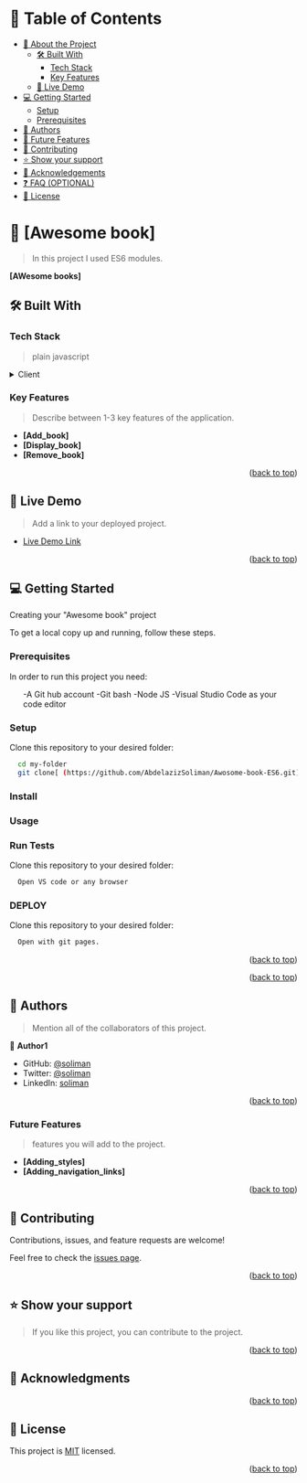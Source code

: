 <a name="readme-top"></a>

<!-- TABLE OF CONTENTS -->

# 📗 Table of Contents

- [📖 About the Project](#about-project)
  - [🛠 Built With](#built-with)
    - [Tech Stack](#tech-stack)
    - [Key Features](#key-features)
  - [🚀 Live Demo](#live-demo)
- [💻 Getting Started](#getting-started)
  - [Setup](#setup)
  - [Prerequisites](#prerequisites)
- [👥 Authors](#authors)
- [🔭 Future Features](#future-features)
- [🤝 Contributing](#contributing)
- [⭐️ Show your support](#support)
- [🙏 Acknowledgements](#acknowledgements)
- [❓ FAQ (OPTIONAL)](#faq)
- [📝 License](#license)

<!-- PROJECT DESCRIPTION -->

# 📖 [Awesome book] <a name="about-project"></a>

> In this project I used ES6 modules.

**[AWesome books]**

## 🛠 Built With <a name="built-with"></a>

### Tech Stack <a name="tech-stack"></a>

> plain javascript

<details>
  <summary>Client</summary>
</details>

<!-- Features -->

### Key Features <a name="key-features"></a>

> Describe between 1-3 key features of the application.

- **[Add_book]**
- **[Display_book]**
- **[Remove_book]**

<p align="right">(<a href="#readme-top">back to top</a>)</p>

<!-- LIVE DEMO -->

## 🚀 Live Demo <a name="live-demo"></a>

> Add a link to your deployed project.

- [Live Demo Link](https://github.com/AbdelazizSoliman/Awosome-book-ES6.git/)

<p align="right">(<a href="#readme-top">back to top</a>)</p>

<!-- GETTING STARTED -->

## 💻 Getting Started <a name="getting-started"></a>

Creating your "Awesome book" project

To get a local copy up and running, follow these steps.

### Prerequisites

In order to run this project you need:

<ul>
-A Git hub account
-Git bash
-Node JS
-Visual Studio Code as your code editor
</ul>

### Setup

Clone this repository to your desired folder:

```sh
  cd my-folder
  git clone[ (https://github.com/AbdelazizSoliman/Awosome-book-ES6.git)]
```

### Install

### Usage

### Run Tests

Clone this repository to your desired folder:

```sh
  Open VS code or any browser
```

### DEPLOY

Clone this repository to your desired folder:

```sh
  Open with git pages.
```

<p align="right">(<a href="#readme-top">back to top</a>)</p>

<p align="right">(<a href="#readme-top">back to top</a>)</p>

<!-- AUTHORS -->

## 👥 Authors <a name="authors"></a>

> Mention all of the collaborators of this project.

👤 **Author1**

- GitHub: [@soliman](https://github.com/githubhandle)
- Twitter: [@soliman](https://twitter.com/twitterhandle)
- LinkedIn: [soliman](https://linkedin.com/in/linkedinhandle)

<p align="right">(<a href="#readme-top">back to top</a>)</p>

### Future Features <a name="Future-features"></a>

> features you will add to the project.

- **[Adding_styles]**
- **[Adding_navigation_links]**

<p align="right">(<a href="#readme-top">back to top</a>)</p>

<!-- CONTRIBUTING -->

## 🤝 Contributing <a name="contributing"></a>

Contributions, issues, and feature requests are welcome!

Feel free to check the [issues page](../../issues/).

<p align="right">(<a href="#readme-top">back to top</a>)</p>

<!-- SUPPORT -->

## ⭐️ Show your support <a name="support"></a>

> If you like this project, you can contribute to the project.

<p align="right">(<a href="#readme-top">back to top</a>)</p>

<!-- ACKNOWLEDGEMENTS -->

## 🙏 Acknowledgments <a name="acknowledgements"></a>

<p align="right">(<a href="#readme-top">back to top</a>)</p>

<!-- FAQ (optional) -->

<!-- LICENSE -->

## 📝 License <a name="license"></a>

This project is [MIT](https://github.com/AbdelazizSoliman/Awosome-book-ES6/blob/ECMASCRIPT6/LICENSE) licensed.

<p align="right">(<a href="#readme-top">back to top</a>)</p>
